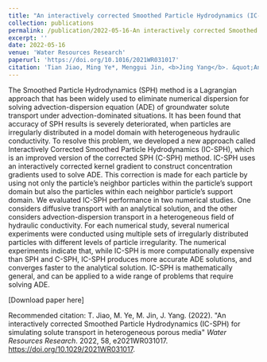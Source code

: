 ```yaml
---
title: "An interactively corrected Smoothed Particle Hydrodynamics (IC-SPH) for simulating solute transport in heterogeneous porous media"
collection: publications
permalink: /publication/2022-05-16-An interactively corrected Smoothed Particle Hydrodynamics (IC-SPH) for simulating solute transport in heterogeneous porous media
excerpt: ''
date: 2022-05-16
venue: 'Water Resources Research'
paperurl: 'https://doi.org/10.1016/2021WR031017'
citation: 'Tian Jiao, Ming Ye*, Menggui Jin, <b>Jing Yang</b>. &quot;An interactively corrected Smoothed Particle Hydrodynamics (IC-SPH) for simulating solute transport in heterogeneous porous media.&quot; <i>Water Resources Research</i>. 2022, 58, e2021WR031017. https://doi.org/10.1029/2021WR031017'
---
```

The Smoothed Particle Hydrodynamics (SPH) method is a Lagrangian approach that has been widely used to eliminate numerical dispersion for solving advection-dispersion equation (ADE) of groundwater solute transport under advection-dominated situations. It has been found that accuracy of SPH results is severely deteriorated, when particles are irregularly distributed in a model domain with heterogeneous hydraulic conductivity. To resolve this problem, we developed a new approach called Interactively Corrected Smoothed Particle Hydrodynamics (IC-SPH), which is an improved version of the corrected SPH (C-SPH) method. IC-SPH uses an interactively corrected kernel gradient to construct concentration gradients used to solve ADE. This correction is made for each particle by using not only the particle’s neighbor particles within the particle’s support domain but also the particles within each neighbor particle’s support domain. We evaluated IC-SPH performance in two numerical studies. One considers diffusive transport with an analytical solution, and the other considers advection-dispersion transport in a heterogeneous field of hydraulic conductivity. For each numerical study, several numerical experiments were conducted using multiple sets of irregularly distributed particles with different levels of particle irregularity. The numerical experiments indicate that, while IC-SPH is more computationally expensive than SPH and C-SPH, IC-SPH produces more accurate ADE solutions, and converges faster to the analytical solution. IC-SPH is mathematically general, and can be applied to a wide range of problems that require solving ADE. 

[Download paper here]

Recommended citation: T. Jiao, M. Ye, M. Jin, J. Yang. (2022). "An interactively corrected Smoothed Particle Hydrodynamics (IC-SPH) for simulating solute transport in heterogeneous porous media" <i>Water Resources Research</i>. 2022, 58, e2021WR031017. https://doi.org/10.1029/2021WR031017.
